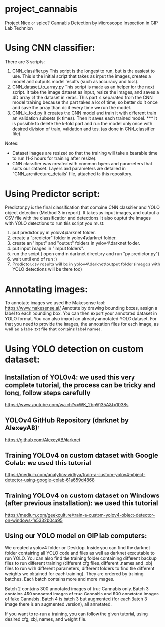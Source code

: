 # project_cannabis
Project Nice or spice? Cannabis Detection by Microscope Inspection in GIP Lab Technion

# Using CNN classifier:
There are 3 scripts:
1. CNN_classifier.py
   This script is the longest to run, but is the easiest to use.
   This is the initial script that takes as input the images, creates a model and outputs model results (such as accuracy and loss).
3. CNN_dataset_to_array.py
   This script is made as an helper for the next script.
   It take the image dataset as input, resize the images, and saves a 4D array of the dataset in keras.
   This part is separated from the CNN model training because this part takes a lot of time, so better do it once and save the array than do it every time we run the model.
4. CNN_k_fold.py
   It creates the CNN model and train it with different train an validation subsets (k times).
   Then it saves each trained model.
   *** It is possible to delete the k-fold part and run the model only once with desired division of train, validation and test (as done in CNN_classifier file).
   

Notes:
* Dataset images are resized so that the training will take a bearable time to run (1-2 hours for training after resize).
* CNN classifier was created with common layers and parameters that suits our dataset. Layers and parameters are detailed in "CNN_architecture_details" file, attached to this repository.

# Using Predictor script:
Predictor.py is the final classification that combine CNN classifier and YOLO object detection (Method 3 in report).
It takes as input images, and output a CSV file with the classification and detections. It also ouptut the images with YOLO detections
to run this script you must:
1. put predictor.py in yolov4\darknet folder.
2. create a "predictor" folder in yolov4\darknet folder.
3. create an "input" and "output" folders in yolov4\darknet folder.
4. put input images in "imput folders".
5. run the script ( open cmd in darknet directory and run "py predictor.py")
6. wait until end of run :)
7. Predictor.csv results will be in yolov4\darknet\output folder (images with YOLO detections will be there too)

# Annotating images:

To annotate images we used the Makesense tool: https://www.makesense.ai/
Annotate by drawing bounding boxes, assign a label to each bounding box. You can then export your annotated dataset in YOLO format.
You can also import an already annotated YOLO dataset. For that you need to provide the images, the annotation files for each image, as well as a label.txt file that contains label names.

# Using YOLO detection on custom dataset:
## Installation of YOLOv4: we used this very complete tutorial, the process can be tricky and long, follow steps carefully
https://www.youtube.com/watch?v=WK_2bpWj35A&t=1038s

## YOLOv4 GitHub Repository (darknet by AlexeyAB):
https://github.com/AlexeyAB/darknet

## Training YOLOv4 on custom dataset with Google Colab: we used this tutorial
https://medium.com/analytics-vidhya/train-a-custom-yolov4-object-detector-using-google-colab-61a659d4868

## Training YOLOv4 on custom dataset on Windows (after previous installation): we used this tutorial
https://medium.com/geekculture/train-a-custom-yolov4-object-detector-on-windows-fe5332b0ca95

## Using our YOLO model on GIP lab computers:

We created a yolov4 folder on Desktop. Inside you can find the darknet folder containing all YOLO code and files as well as darknet executable to run YOLO. You can also find the training folder containing different backup files to run different training (different cfg files, different .names and .obj files to run with different parameters, different folders to find the different weights we obtained for each training). They are ordered by training batches. Each batch contains more and more images.

Batch 2 contains 300 annotated images of true Cannabis only.
Batch 3 contains 450 annoated images of true Cannabis and 500 annotated images of fake Cannabis.
Batch 4 is batch 3 but augmented (for each Batch 3 image there is an augmented version), all annotated.

If you want to re-run a training, you can follow the given tutorial, using desired cfg, obj, names, and weight file.
